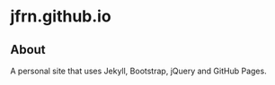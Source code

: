 jfrn.github.io
=====

About
------
A personal site that uses Jekyll, Bootstrap, jQuery and GitHub Pages.
